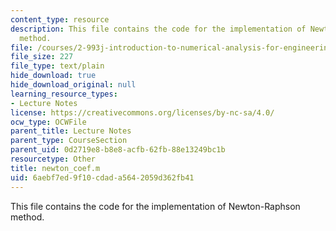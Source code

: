 ```yaml
---
content_type: resource
description: This file contains the code for the implementation of Newton-Raphson
  method.
file: /courses/2-993j-introduction-to-numerical-analysis-for-engineering-13-002j-spring-2005/6aebf7ed9f10cdada5642059d362fb41_newton_coef.m
file_size: 227
file_type: text/plain
hide_download: true
hide_download_original: null
learning_resource_types:
- Lecture Notes
license: https://creativecommons.org/licenses/by-nc-sa/4.0/
ocw_type: OCWFile
parent_title: Lecture Notes
parent_type: CourseSection
parent_uid: 0d2719e8-b8e8-acfb-62fb-88e13249bc1b
resourcetype: Other
title: newton_coef.m
uid: 6aebf7ed-9f10-cdad-a564-2059d362fb41
---
```

This file contains the code for the implementation of Newton-Raphson method.